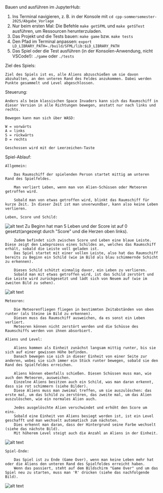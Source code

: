 Bauen und ausführen im JupyterHub: 

1. Ins Terminal navigieren, z. B. in der Konsole mit `cd cpp-sommersemester-2025/Abgabe_Vorlage`
2. Nur beim ersten Mal: Die Befehle `make getSFML` und `make getGTest` ausführen, um Ressourcen herunterzuladen.
3. Das Projekt und die Tests bauen: `make game` bzw. `make tests`
4. Den Pfad im Terminal anpassen: `export LD_LIBRARY_PATH=./build/SFML/lib:$LD_LIBRARY_PATH`
5. Das Spiel oder die Test ausführen (in der Konsolen-Anwendung, nicht VSCode!): `./game` oder `./tests`


Ziel des Spiels: 

    Ziel des Spiels ist es, alle Aliens abzuschießen um sie davon abzuhalten, an den unteren Rand des Feldes anzukommen. Dabei werden Punkte gesammelt und Level abgeschlossen.

Steuerung:

    Anders als beim klassischen Space Invaders kann sich das Raumschiff in dieser Version in alle Richtungen bewegen, anstatt nur nach links und rechts.

    Bewegen kann man sich über WASD:

    W = vorwärts
    A = links
    S = rückwärts
    D = rechts

    Geschossen wird mit der Leerzeichen-Taste


Spiel-Ablauf:

    Allgemein:

        Das Raumschiff der spielenden Person startet mittig am unteren Rand des Spielfeldes. 
        
        Man verliert Leben, wenn man von Alien-Schüssen oder Meteoren getroffen wird.

        Sobald man von etwas getroffen wird, blinkt das Raumschiff für kurze Zeit. In dieser Zeit ist man unverwundbar, kann also keine Leben verlieren.

    Leben, Score und Schild: 
![alt text](example_pics_for_instructions/initialScreen.png)
        Zu Beginn hat man 5 Leben und der Score ist auf 0 gesetzt(angezeigt durch "Score" und die Herzen oben links).

        Zudem befindet sich zwischen Score und Leben eine blaue Leiste. Diese zeigt den Ladeprozess eines Schildes an, welches das Raumschiff erhält, sobald die Leiste voll geladen ist. 
        Das Spiel startet mit einer vollen Leiste, also hat das Raumschiff bereits zu Beginn ein Schild (wie im Bild als blau schimmernde Schicht zu erkennen).

        Dieses Schild schützt einmalig davor, ein Leben zu verlieren. 
        Sobald man mit etwas getroffen wird, ist das Schild zerstört und die Leiste wird zurückgesetzt und lädt sich von Neuem auf (wie im zweiten Bild zu sehen).

![alt text](example_pics_for_instructions/noShield.png)        

    Meteoren:

        Die Meteorenfliegen fliegen in bestimmten Zeitabständen von oben runter (als Steine im Bild zu erkennen).
        Diesen muss das Raumschiff ausweichen, da es sonst ein Leben verliert.
        Meteoren können nicht zerstört werden und die Schüsse des Raumschiffs werden von ihnen absorbiert.

    Aliens und Level:

        Aliens kommen als Einheit zunächst langsam mittig runter, bis sie sich auf einer gewissen Höhe befinden. 
        Danach bewegen sie sich in dieser Einheit von einer Seite zur anderen, wobei sie sich immer ein Stück runter bewegen, sobald sie den Rand des Spielfeldes erreichen.

        Aliens können ebenfalls schießen. Diesen Schüssen muss man, wie auch den Meteoren, ausweichen.
        Einzelne Aliens besitzen auch ein Schild, was man daran erkennt, dass sie rot schimmern (siehe Bilder).
        Diese Aliens muss man zweimal treffen, um sie auszulöschen: das erste mal, um das Schild zu zerstören, das zweite mal, um das Alien auszulöschen, wie ein normales Alien auch.

        Jedes ausgelöschte Alien verschwindet und erhöht den Score um eins. 
        Sobald eine Einheit von Aliens besiegt worden ist, ist ein Level geschafft und man wechselt automatisch zum nächsten. 
        Dies erkennt man daran, dass der Hintergrund seine Farbe wechselt (siehe das nächste Bild). 
        Mit höherem Level steigt auch die Anzahl an Aliens in der Einheit.

![alt text](example_pics_for_instructions/livesLost.png)

    Spiel-Ende:

        Das Spiel ist zu Ende (Game Over), wenn man keine Leben mehr hat oder die Aliens den unteren Rand des Spielfeldes erreicht haben.
        Wenn das passiert, steht auf dem Bildschirm "Game Over" und um das Spiel neu zu starten, muss man 'R' drücken (siehe das nachfolgende Bild).
    
![alt text](example_pics_for_instructions/gameOver.png)
    